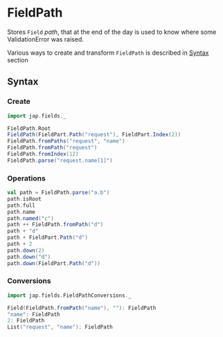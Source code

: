 # FieldPath

Stores `Field` _path_, that at the end of the day is used to know where some ValidationError was raised.

Various ways to create and transform `FieldPath` is described in [Syntax](#syntax) section

## Syntax

### Create

```scala mdoc
import jap.fields._

FieldPath.Root
FieldPath(FieldPart.Path("request"), FieldPart.Index(2))
FieldPath.fromPaths("request", "name")
FieldPath.fromPath("request")
FieldPath.fromIndex(12)
FieldPath.parse("request.name[1]")
```

### Operations

```scala mdoc
val path = FieldPath.parse("a.b")
path.isRoot
path.full
path.name
path.named("c")
path ++ FieldPath.fromPath("d")
path + "d"
path + FieldPart.Path("d")
path + 2
path.down(2)
path.down("d")
path.down(FieldPart.Path("d"))
```

### Conversions

```scala mdoc
import jap.fields.FieldPathConversions._

Field(FieldPath.fromPath("name"), ""): FieldPath
"name": FieldPath
2: FieldPath
List("request", "name"): FieldPath
```
